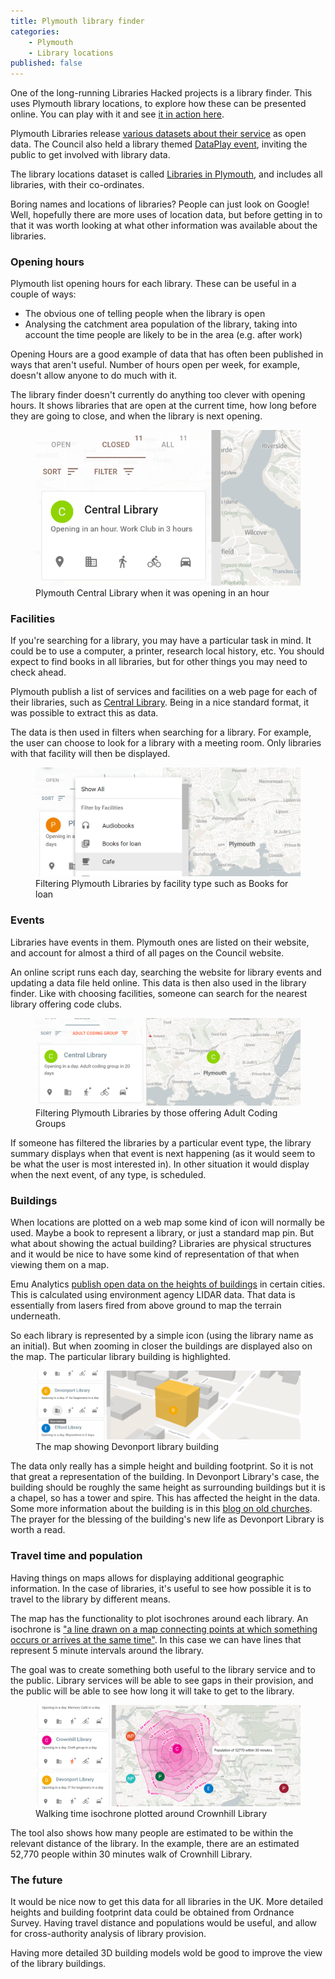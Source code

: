 ```yaml
---
title: Plymouth library finder
categories: 
    - Plymouth
    - Library locations
published: false
---
```


One of the long-running Libraries Hacked projects is a library finder. This uses Plymouth library locations, to explore how these can be presented online. You can play with it and see [it in action here](https://plymouth.librarydata.uk).

Plymouth Libraries release [various datasets about their service](https://www.plymouth.gov.uk/libraries/aboutlibraryservice/librarydata) as open data. The Council also held a library themed [DataPlay event](http://www.dataplymouth.co.uk/articles/data-play-9-itinerary), inviting the public to get involved with library data.

The library locations dataset is called [Libraries in Plymouth](https://www.plymouth.gov.uk/sites/default/files/Plymouth%20library%20locations%2C%20opening%20hours%20and%20services_0.csv), and includes all libraries, with their co-ordinates.

Boring names and locations of libraries? People can just look on Google! Well, hopefully there are more uses of location data, but before getting in to that it was worth looking at what other information was available about the libraries.

### Opening hours

Plymouth list opening hours for each library. These can be useful in a couple of ways:

- The obvious one of telling people when the library is open
- Analysing the catchment area population of the library, taking into account the time people are likely to be in the area (e.g. after work)

Opening Hours are a good example of data that has often been published in ways that aren't useful. Number of hours open per week, for example, doesn't allow anyone to do much with it.

The library finder doesn't currently do anything too clever with opening hours. It shows libraries that are open at the current time, how long before they are going to close, and when the library is next opening.

<figure> <img src="https://github.com/LibrariesHacked/librarieshacked.github.io/raw/master/images/2018-12-11-plymouth-opening-hours.png" alt="A screenshot of Plymouth Central Library details showing the view of when it is going to open"/> <figcaption>Plymouth Central Library when it was opening in an hour</figcaption> </figure>

### Facilities

If you're searching for a library, you may have a particular task in mind. It could be to use a computer, a printer, research local history, etc. You should expect to find books in all libraries, but for other things you may need to check ahead.

Plymouth publish a list of services and facilities on a web page for each of their libraries, such as [Central Library](https://www.plymouth.gov.uk/libraries/findlibraryandopeninghours/centrallibrary). Being in a nice standard format, it was possible to extract this as data.

The data is then used in filters when searching for a library. For example, the user can choose to look for a library with a meeting room. Only libraries with that facility will then be displayed.

<figure> <img src="https://github.com/LibrariesHacked/librarieshacked.github.io/raw/master/images/2019-08-19-plymouth-libraries-facilities.png" alt="A screenshot of a menu provided options of different facilities such as Cafe, or Scanners"/> <figcaption>Filtering Plymouth Libraries by facility type such as Books for loan</figcaption> </figure>

### Events

Libraries have events in them. Plymouth ones are listed on their website, and account for almost a third of all pages on the Council website.

An online script runs each day, searching the website for library events and updating a data file held online. This data is then also used in the library finder. Like with choosing facilities, someone can search for the nearest library offering code clubs.

<figure> <img src="https://github.com/LibrariesHacked/librarieshacked.github.io/raw/master/images/2019-08-19-plymouth-libraries-events.png" alt="A screenshot of filtering a list of libraries by events offered and displaying when the next event is"/> <figcaption>Filtering Plymouth Libraries by those offering Adult Coding Groups</figcaption> </figure>

If someone has filtered the libraries by a particular event type, the library summary displays when that event is next happening (as it would seem to be what the user is most interested in). In other situation it would display when the next event, of any type, is scheduled.

### Buildings

When locations are plotted on a web map some kind of icon will normally be used. Maybe a book to represent a library, or just a standard map pin. But what about showing the actual building? Libraries are physical structures and it would be nice to have some kind of representation of that when viewing them on a map.

Emu Analytics [publish open data on the heights of buildings](https://buildingheights.emu-analytics.net/) in certain cities. This is calculated using environment agency LIDAR data. That data is essentially from lasers fired from above ground to map the terrain underneath.

So each library is represented by a simple icon (using the library name as an initial). But when zooming in closer the buildings are displayed also on the map. The particular library building is highlighted. 

<figure> <img src="https://github.com/LibrariesHacked/librarieshacked.github.io/raw/master/images/2019-08-19-plymouth-libraries-building.png" alt="A screenshot of a map, displayed at an angle showing the building in 3D as a cube"/> <figcaption>The map showing Devonport library building</figcaption> </figure>

The data only really has a simple height and building footprint. So it is not that great a representation of the building. In Devonport Library's case, the building should be roughly the same height as surrounding buildings but it is a chapel, so has a tower and spire. This has affected the height in the data. Some more information about the building is in this [blog on old churches](https://someolddevonchurches.wordpress.com/2016/09/30/st-aubyns-church-Devonport/). The prayer for the blessing of the building's new life as Devonport Library is worth a read.

### Travel time and population

Having things on maps allows for displaying additional geographic information. In the case of libraries, it's useful to see how possible it is to travel to the library by different means.

The map has the functionality to plot isochrones around each library. An isochrone is ["a line drawn on a map connecting points at which something occurs or arrives at the same time"](https://en.wikipedia.org/wiki/Isochrone_map). In this case we can have lines that represent 5 minute intervals around the library.

The goal was to create something both useful to the library service and to the public. Library services will be able to see gaps in their provision, and the public will be able to see how long it will take to get to the library.

<figure> <img src="https://github.com/LibrariesHacked/librarieshacked.github.io/raw/master/images/2019-08-19-plymouth-libraries-isochrones.png" alt="A screenshot of an isochrone around a library, showing walking distances at 5 minute intervals"/> <figcaption>Walking time isochrone plotted around Crownhill Library</figcaption> </figure>

The tool also shows how many people are estimated to be within the relevant distance of the library. In the example, there are an estimated 52,770 people within 30 minutes walk of Crownhill Library.

### The future

It would be nice now to get this data for all libraries in the UK. More detailed heights and building footprint data could be obtained from Ordnance Survey. Having travel distance and populations would be useful, and allow for cross-authority analysis of library provision.

Having more detailed 3D building models wold be good to improve the view of the library buildings. 

<!--stackedit_data:
eyJoaXN0b3J5IjpbLTE4OTMwNzY0NTIsLTEzODYwNjEwMTIsMT
U2Mzg0NDk3OSwtOTAwMTM1NjY4LC0zMTU4NDEzMDYsMTY0ODUz
NTIxMSwtNjE3OTYyODAxLC0xNTE2ODA3NzcxLDE1Mzk3MjIzNT
AsODgyODU5NzcsLTc0ODM1MTMyMiwtMTA3MDI1MDczMiwxNDY3
NDIyMjc2LC0xNjcwMzMyNzIyLC0zNTQ0NjkxOTUsNDU0NjE3Mj
kyXX0=
-->